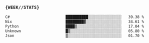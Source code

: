 ### `{WEEK//STATS}` 
<!--START_SECTION:waka-->

```txt
C#                         ██████████░░░░░░░░░░░░░░░   39.38 %
Nix                        ████████▓░░░░░░░░░░░░░░░░   34.61 %
Python                     ████▒░░░░░░░░░░░░░░░░░░░░   17.04 %
Unknown                    █▒░░░░░░░░░░░░░░░░░░░░░░░   05.80 %
Json                       ▒░░░░░░░░░░░░░░░░░░░░░░░░   01.70 %
```

<!--END_SECTION:waka-->
